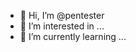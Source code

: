 - 👋 Hi, I’m @pentester
- 👀 I’m interested in ...
- 🌱 I’m currently learning ...

<!---
rashedttu/rashedttu is a ✨ special ✨ repository because its `README.md` (this file) appears on your GitHub profile.
You can click the Preview link to take a look at your changes.
--->
